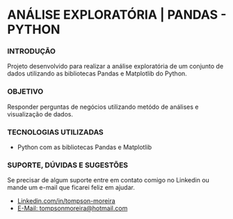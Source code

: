 # ANÁLISE EXPLORATÓRIA | PANDAS - PYTHON


### INTRODUÇÃO 
Projeto desenvolvido para realizar a análise exploratória de um conjunto de dados utilizando as bibliotecas Pandas e Matplotlib do Python.

### OBJETIVO
Responder perguntas de negócios utilizando metódo de análises e visualização de dados.

### TECNOLOGIAS UTILIZADAS
- Python com as bibliotecas Pandas e Matplotlib

### SUPORTE, DÚVIDAS E SUGESTÕES
Se precisar de algum suporte entre em contato comigo no Linkedin ou mande um e-mail que ficarei feliz em ajudar.
- [Linkedin.com/in/tompson-moreira](https://www.linkedin.com/in/tompson-moreira/)
- [E-Mail: tompsonmoreira@hotmail.com](tompsonmoreira@hotmail.com)
